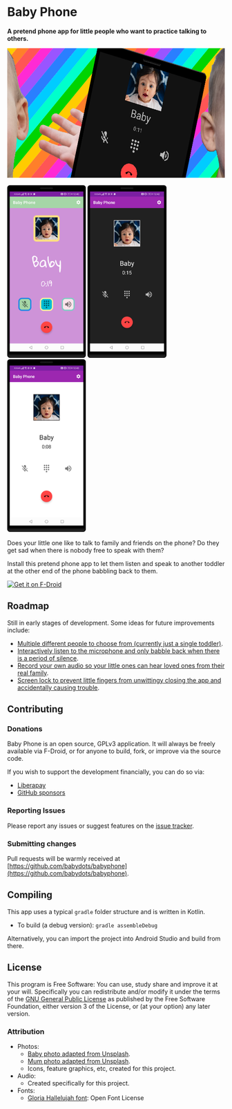 # Baby Phone

**A pretend phone app for little people who want to practice talking to others.**

<img src="./fastlane/metadata/android/en-US/images/featureGraphic.png" height="300" />

<img src="./fastlane/metadata/android/en-US/images/phoneScreenshots/01_colour_theme.png" alt="Screenshot of pretend phone app (crazy rainbow theme)" height="400"> <img src="./fastlane/metadata/android/en-US/images/phoneScreenshots/01_dark_theme.png" alt="Screenshot of pretend phone app (dark theme)" height="400"> <img src="./fastlane/metadata/android/en-US/images/phoneScreenshots/01_light_theme.png" alt="Screenshot of pretend phone app (light theme)" height="400">

Does your little one like to talk to family and friends on the phone? Do they get sad when there is nobody free to speak with them?

Install this pretend phone app to let them listen and speak to another toddler at the other end of the phone babbling back to them.

[<img src="https://fdroid.gitlab.io/artwork/badge/get-it-on.png"
     alt="Get it on F-Droid"
     height="80">](https://f-droid.org/packages/com.serwylo.babyphone/)

## Roadmap

Still in early stages of development. Some ideas for future improvements include:

* [Multiple different people to choose from (currently just a single toddler)](https://github.com/babydots/babyphone/issues/2).
* [Interactively listen to the microphone and only babble back when there is a period of silence](https://github.com/babydots/babyphone/issues/3).
* [Record your own audio so your little ones can hear loved ones from their real family](https://github.com/babydots/babyphone/issues/4).
* [Screen lock to prevent little fingers from unwittingy closing the app and accidentally causing trouble](https://github.com/babydots/babyphone/issues/5).

## Contributing

### Donations

Baby Phone is an open source, GPLv3 application. It will always be freely available via F-Droid, or for anyone to build, fork, or improve via the source code.

If you wish to support the development financially, you can do so via:

* [Liberapay](https://liberapay.com/BabyDots/donate)
* [GitHub sponsors](https://github.com/sponsors/pserwylo)
<!--* [Google Play](https://play.google.com/store/apps/details?id=com.serwylo.babyphone) - The version on Google Play is the exact same version as F-Droid (i.e. the .apk built and signed by F-Droid). However, it is available for a minimal price to facilitate donations to support development. -->

### Reporting Issues

Please report any issues or suggest features on the [issue tracker](https://github.com/babydots/babyphone/issues).

### Submitting changes

Pull requests will be warmly received at [https://github.com/babydots/babyphone](https://github.com/babydots/babyphone).

## Compiling

This app uses a typical `gradle` folder structure and is written in Kotlin.

 * To build (a debug version): `gradle assembleDebug`

Alternatively, you can import the project into Android Studio and build from there.

## License

This program is Free Software: You can use, study share and improve it at your will. Specifically you can redistribute and/or modify it under the terms of the [GNU General Public License](https://www.gnu.org/licenses/gpl.html) as published by the Free Software Foundation, either version 3 of the License, or (at your option) any later version.

### Attribution

* Photos:
  * [Baby photo adapted from Unsplash](https://unsplash.com/photos/tRSOnb_SBvk).
  * [Mum photo adapted from Unsplash](https://unsplash.com/photos/ggAPxrb4Deg).
  * Icons, feature graphics, etc, created for this project.
* Audio:
  * Created specifically for this project.
* Fonts:
  * [Gloria Hallelujah font](https://fonts.google.com/specimen/Gloria+Hallelujah?category=Handwriting&preview.text=Baby&preview.text_type=custom#standard-styles): Open Font License
